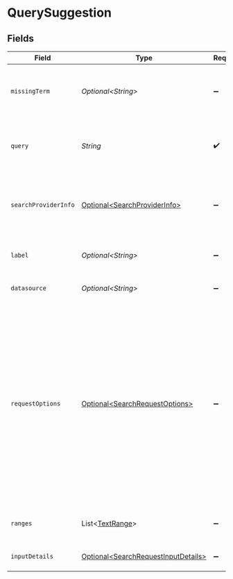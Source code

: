 # QuerySuggestion


## Fields

| Field                                                                                                                                                                                                                                                                       | Type                                                                                                                                                                                                                                                                        | Required                                                                                                                                                                                                                                                                    | Description                                                                                                                                                                                                                                                                 | Example                                                                                                                                                                                                                                                                     |
| --------------------------------------------------------------------------------------------------------------------------------------------------------------------------------------------------------------------------------------------------------------------------- | --------------------------------------------------------------------------------------------------------------------------------------------------------------------------------------------------------------------------------------------------------------------------- | --------------------------------------------------------------------------------------------------------------------------------------------------------------------------------------------------------------------------------------------------------------------------- | --------------------------------------------------------------------------------------------------------------------------------------------------------------------------------------------------------------------------------------------------------------------------- | --------------------------------------------------------------------------------------------------------------------------------------------------------------------------------------------------------------------------------------------------------------------------- |
| `missingTerm`                                                                                                                                                                                                                                                               | *Optional\<String>*                                                                                                                                                                                                                                                         | :heavy_minus_sign:                                                                                                                                                                                                                                                          | A query term missing from the original query on which this suggestion is based.                                                                                                                                                                                             |                                                                                                                                                                                                                                                                             |
| `query`                                                                                                                                                                                                                                                                     | *String*                                                                                                                                                                                                                                                                    | :heavy_check_mark:                                                                                                                                                                                                                                                          | The query being suggested (e.g. enforcing the missing term from the original query).                                                                                                                                                                                        |                                                                                                                                                                                                                                                                             |
| `searchProviderInfo`                                                                                                                                                                                                                                                        | [Optional\<SearchProviderInfo>](../../models/components/SearchProviderInfo.md)                                                                                                                                                                                              | :heavy_minus_sign:                                                                                                                                                                                                                                                          | N/A                                                                                                                                                                                                                                                                         | {<br/>"name": "Google",<br/>"logo": "https://app.glean.com/images/feather/globe.svg",<br/>"searchLinkUrlTemplate": "https://www.google.com/search?q={query}\u0026hl=en"<br/>}                                                                                               |
| `label`                                                                                                                                                                                                                                                                     | *Optional\<String>*                                                                                                                                                                                                                                                         | :heavy_minus_sign:                                                                                                                                                                                                                                                          | A user-facing description to display for the suggestion.                                                                                                                                                                                                                    |                                                                                                                                                                                                                                                                             |
| `datasource`                                                                                                                                                                                                                                                                | *Optional\<String>*                                                                                                                                                                                                                                                         | :heavy_minus_sign:                                                                                                                                                                                                                                                          | The datasource associated with the suggestion.                                                                                                                                                                                                                              |                                                                                                                                                                                                                                                                             |
| `requestOptions`                                                                                                                                                                                                                                                            | [Optional\<SearchRequestOptions>](../../models/components/SearchRequestOptions.md)                                                                                                                                                                                          | :heavy_minus_sign:                                                                                                                                                                                                                                                          | N/A                                                                                                                                                                                                                                                                         | {<br/>"datasourceFilter": "JIRA",<br/>"datasourcesFilter": [<br/>"JIRA"<br/>],<br/>"queryOverridesFacetFilters": true,<br/>"facetFilters": [<br/>{<br/>"fieldName": "fieldName",<br/>"values": [<br/>"fieldValues",<br/>"fieldValues"<br/>]<br/>},<br/>{<br/>"fieldName": "fieldName",<br/>"values": [<br/>"fieldValues",<br/>"fieldValues"<br/>]<br/>}<br/>]<br/>} |
| `ranges`                                                                                                                                                                                                                                                                    | List\<[TextRange](../../models/components/TextRange.md)>                                                                                                                                                                                                                    | :heavy_minus_sign:                                                                                                                                                                                                                                                          | The bolded ranges within the query of the QuerySuggestion.                                                                                                                                                                                                                  |                                                                                                                                                                                                                                                                             |
| `inputDetails`                                                                                                                                                                                                                                                              | [Optional\<SearchRequestInputDetails>](../../models/components/SearchRequestInputDetails.md)                                                                                                                                                                                | :heavy_minus_sign:                                                                                                                                                                                                                                                          | N/A                                                                                                                                                                                                                                                                         | {<br/>"hasCopyPaste": true<br/>}                                                                                                                                                                                                                                            |